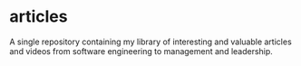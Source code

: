 # articles
A single repository containing my library of interesting and valuable articles and videos from software engineering to management and leadership.  
